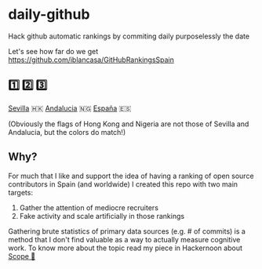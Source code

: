 # daily-github
Hack github automatic rankings by commiting daily purposelessly the date

Let's see how far do we get https://github.com/iblancasa/GitHubRankingsSpain

##  1️⃣ 2️⃣ 3️⃣
[Sevilla](https://github.com/iblancasa/GitHubRankingsSpain/blob/master/andalucia/sevilla.md) 🇭🇰
[Andalucia](https://github.com/iblancasa/GitHubRankingsSpain/blob/master/andalucia/andalucia.md) 🇳🇬
[España](https://github.com/iblancasa/GitHubRankingsSpain/blob/master/spain-region.md) 🇪🇸

(Obviously the flags of Hong Kong and Nigeria are not those of Sevilla and Andalucia, but the colors do match!)


## Why?
For much that I like and support the idea of having a ranking of open source contributors in Spain (and worldwide) I created this repo with two main targets:

1. Gather the attention of mediocre recruiters
2. Fake activity and scale artificially in those rankings

Gathering brute statistics of primary data sources (e.g. # of commits) is a method that I don't find valuable as a way to actually measure cognitive work. To know more about the topic read my piece in Hackernoon about [Scope 🔬](https://hackernoon.com/measure-a-developers-impact-e2e18593ac79)
